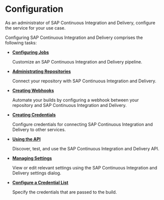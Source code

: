 <!-- loio39d0c2f0626f4303872e49b627b5c616 -->

# Configuration

As an administrator of SAP Continuous Integration and Delivery, configure the service for your use case.

Configuring SAP Continuous Integration and Delivery comprises the following tasks:

-   [**Configuring Jobs**](configuring-jobs-e293286.md)

    Customize an SAP Continuous Integration and Delivery pipeline.

-   [**Administrating Repositories**](administrating-repositories-1d68ad9.md)

    Connect your repository with SAP Continuous Integration and Delivery.

-   [**Creating Webhooks**](creating-webhooks-a273cff.md)

    Automate your builds by configuring a webhook between your repository and SAP Continuous Integration and Delivery.

-   [**Creating Credentials**](creating-credentials-6658c81.md)

    Configure credentials for connecting SAP Continuous Integration and Delivery to other services.

-   [**Using the API**](using-the-api-9819fa1.md)

    Discover, test, and use the SAP Continuous Integration and Delivery API.

-   [**Managing Settings**](manage-allowed-spaces-0181fc5.md)

    View or edit relevant settings using the SAP Continuous Integration and Delivery settings dialog.

-   [**Configure a Credential List**](configure-a-credential-list-907b44a.md)

    Specify the credentials that are passed to the build.


